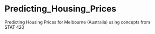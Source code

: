 # Predicting_Housing_Prices
Predicting Housing Prices for Melbourne (Australia) using concepts from STAT 420
